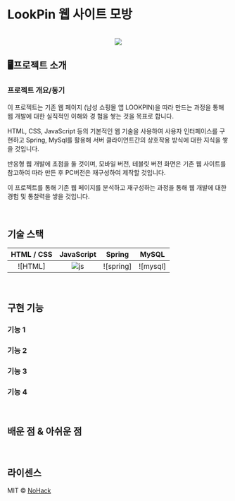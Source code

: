 # LookPin 웹 사이트 모방

<p align="center">
  <br>
  <img src="./images/common/logo-sample.jpeg">
  <br>
</p>

## 🖥️프로젝트 소개
### 프로젝트 개요/동기

이 프로젝트는 기존 웹 페이지 (남성 쇼핑몰 앱 LOOKPIN)을 따라 만드는 과정을 통해 웹 개발에 대한 실직적인 이해와 경 
험을 쌓는 것을 목표로 합니다. <p>

HTML, CSS, JavaScript 등의 기본적인 웹 기술을 사용하여 사용자 인터페이스를 구현하고 
Spring, MySql를 활용해 서버 클라이언트간의 상호작용 방식에 대한 지식을 쌓을 것입니다.<p>

반응형 웹 개발에 초점을 둘 것이며, 모바일 버전, 테블릿 버전 화면은 기존 웹 사이트를 참고하여 따라 만든 후 PC버전은 
재구성하여 제작할 것입니다.<p>

이 프로젝트를 통해 기존 웹 페이지를 분석하고 재구성하는 과정을 통해 웹 개발에 대한 경험 및 통찰력을 쌓을 것입니다.

<br>

## 기술 스택

| HTML / CSS | JavaScript |  Spring   |  MySQL   |
| :--------: | :--------: | :------: | :-----: |
|   ![HTML]  |   ![js]    | ![spring] | ![mysql] |

<br>

## 구현 기능

### 기능 1

### 기능 2

### 기능 3

### 기능 4

<br>

## 배운 점 & 아쉬운 점

<p align="justify">

</p>

<br>

## 라이센스

MIT &copy; [NoHack](mailto:lbjp114@gmail.com)

<!-- Stack Icon Refernces -->

[js]: /images/stack/javascript.svg
[ts]: /images/stack/typescript.svg
[react]: /images/stack/react.svg
[node]: /images/stack/node.svg
